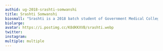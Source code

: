 ```yaml
---
authid: ug-2018-srashti-somwanshi
title: Srashti Somwanshi
biosmall: "Srashti is a 2018 batch student of Government Medical College, Ratlam"
biolarge: 
avatar: https://i.postimg.cc/K8dKKXVB/srashti.webp
twitter:
instagram:
multiple: multiple
---
```



